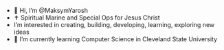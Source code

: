 - 👋 Hi, I’m @MaksymYarosh
- ✝ Spiritual Marine and Special Ops for Jesus Christ
-  I’m interested in creating, building, developing, learning, exploring new ideas
- 🌱 I’m currently learning Computer Science in Cleveland State University

